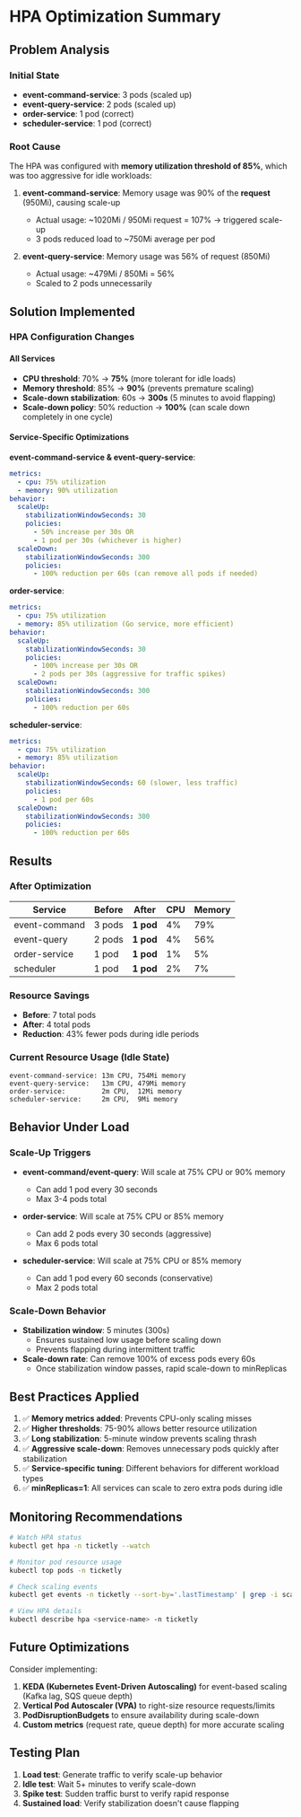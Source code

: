 # HPA Optimization Summary

## Problem Analysis

### Initial State
- **event-command-service**: 3 pods (scaled up)
- **event-query-service**: 2 pods (scaled up)
- **order-service**: 1 pod (correct)
- **scheduler-service**: 1 pod (correct)

### Root Cause
The HPA was configured with **memory utilization threshold of 85%**, which was too aggressive for idle workloads:

1. **event-command-service**: Memory usage was 90% of the **request** (950Mi), causing scale-up
   - Actual usage: ~1020Mi / 950Mi request = 107% → triggered scale-up
   - 3 pods reduced load to ~750Mi average per pod

2. **event-query-service**: Memory usage was 56% of request (850Mi)
   - Actual usage: ~479Mi / 850Mi = 56%
   - Scaled to 2 pods unnecessarily

## Solution Implemented

### HPA Configuration Changes

#### All Services
- **CPU threshold**: 70% → **75%** (more tolerant for idle loads)
- **Memory threshold**: 85% → **90%** (prevents premature scaling)
- **Scale-down stabilization**: 60s → **300s** (5 minutes to avoid flapping)
- **Scale-down policy**: 50% reduction → **100%** (can scale down completely in one cycle)

#### Service-Specific Optimizations

**event-command-service & event-query-service**:
```yaml
metrics:
  - cpu: 75% utilization
  - memory: 90% utilization
behavior:
  scaleUp:
    stabilizationWindowSeconds: 30
    policies:
      - 50% increase per 30s OR
      - 1 pod per 30s (whichever is higher)
  scaleDown:
    stabilizationWindowSeconds: 300
    policies:
      - 100% reduction per 60s (can remove all pods if needed)
```

**order-service**:
```yaml
metrics:
  - cpu: 75% utilization
  - memory: 85% utilization (Go service, more efficient)
behavior:
  scaleUp:
    stabilizationWindowSeconds: 30
    policies:
      - 100% increase per 30s OR
      - 2 pods per 30s (aggressive for traffic spikes)
  scaleDown:
    stabilizationWindowSeconds: 300
    policies:
      - 100% reduction per 60s
```

**scheduler-service**:
```yaml
metrics:
  - cpu: 75% utilization
  - memory: 85% utilization
behavior:
  scaleUp:
    stabilizationWindowSeconds: 60 (slower, less traffic)
    policies:
      - 1 pod per 60s
  scaleDown:
    stabilizationWindowSeconds: 300
    policies:
      - 100% reduction per 60s
```

## Results

### After Optimization
| Service | Before | After | CPU | Memory |
|---------|--------|-------|-----|--------|
| event-command | 3 pods | **1 pod** | 4% | 79% |
| event-query | 2 pods | **1 pod** | 4% | 56% |
| order-service | 1 pod | **1 pod** | 1% | 5% |
| scheduler | 1 pod | **1 pod** | 2% | 7% |

### Resource Savings
- **Before**: 7 total pods
- **After**: 4 total pods
- **Reduction**: 43% fewer pods during idle periods

### Current Resource Usage (Idle State)
```
event-command-service: 13m CPU, 754Mi memory
event-query-service:   13m CPU, 479Mi memory
order-service:         2m CPU,  12Mi memory
scheduler-service:     2m CPU,  9Mi memory
```

## Behavior Under Load

### Scale-Up Triggers
- **event-command/event-query**: Will scale at 75% CPU or 90% memory
  - Can add 1 pod every 30 seconds
  - Max 3-4 pods total

- **order-service**: Will scale at 75% CPU or 85% memory
  - Can add 2 pods every 30 seconds (aggressive)
  - Max 6 pods total

- **scheduler-service**: Will scale at 75% CPU or 85% memory
  - Can add 1 pod every 60 seconds (conservative)
  - Max 2 pods total

### Scale-Down Behavior
- **Stabilization window**: 5 minutes (300s)
  - Ensures sustained low usage before scaling down
  - Prevents flapping during intermittent traffic
- **Scale-down rate**: Can remove 100% of excess pods every 60s
  - Once stabilization window passes, rapid scale-down to minReplicas

## Best Practices Applied

1. ✅ **Memory metrics added**: Prevents CPU-only scaling misses
2. ✅ **Higher thresholds**: 75-90% allows better resource utilization
3. ✅ **Long stabilization**: 5-minute window prevents scaling thrash
4. ✅ **Aggressive scale-down**: Removes unnecessary pods quickly after stabilization
5. ✅ **Service-specific tuning**: Different behaviors for different workload types
6. ✅ **minReplicas=1**: All services can scale to zero extra pods during idle

## Monitoring Recommendations

```bash
# Watch HPA status
kubectl get hpa -n ticketly --watch

# Monitor pod resource usage
kubectl top pods -n ticketly

# Check scaling events
kubectl get events -n ticketly --sort-by='.lastTimestamp' | grep -i scale

# View HPA details
kubectl describe hpa <service-name> -n ticketly
```

## Future Optimizations

Consider implementing:
1. **KEDA (Kubernetes Event-Driven Autoscaling)** for event-based scaling (Kafka lag, SQS queue depth)
2. **Vertical Pod Autoscaler (VPA)** to right-size resource requests/limits
3. **PodDisruptionBudgets** to ensure availability during scale-down
4. **Custom metrics** (request rate, queue depth) for more accurate scaling

## Testing Plan

1. **Load test**: Generate traffic to verify scale-up behavior
2. **Idle test**: Wait 5+ minutes to verify scale-down
3. **Spike test**: Sudden traffic burst to verify rapid response
4. **Sustained load**: Verify stabilization doesn't cause flapping
